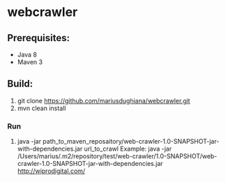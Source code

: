 # webcrawler

## Prerequisites:

 - Java 8
 - Maven 3
 
 ## Build:
 
 1) git clone https://github.com/mariusdughiana/webcrawler.git
 2) mvn clean install
 
 ### Run
 
 1) java -jar path_to_maven_reposaitory/web-crawler-1.0-SNAPSHOT-jar-with-dependencies.jar url_to_crawl
 Example: java -jar /Users/marius/.m2/repository/test/web-crawler/1.0-SNAPSHOT/web-crawler-1.0-SNAPSHOT-jar-with-dependencies.jar http://wiprodigital.com/
